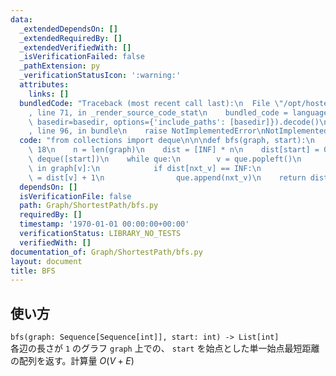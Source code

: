 ```yaml
---
data:
  _extendedDependsOn: []
  _extendedRequiredBy: []
  _extendedVerifiedWith: []
  _isVerificationFailed: false
  _pathExtension: py
  _verificationStatusIcon: ':warning:'
  attributes:
    links: []
  bundledCode: "Traceback (most recent call last):\n  File \"/opt/hostedtoolcache/Python/3.9.1/x64/lib/python3.9/site-packages/onlinejudge_verify/documentation/build.py\"\
    , line 71, in _render_source_code_stat\n    bundled_code = language.bundle(stat.path,\
    \ basedir=basedir, options={'include_paths': [basedir]}).decode()\n  File \"/opt/hostedtoolcache/Python/3.9.1/x64/lib/python3.9/site-packages/onlinejudge_verify/languages/python.py\"\
    , line 96, in bundle\n    raise NotImplementedError\nNotImplementedError\n"
  code: "from collections import deque\n\n\ndef bfs(graph, start):\n    INF = 10 **\
    \ 18\n    n = len(graph)\n    dist = [INF] * n\n    dist[start] = 0\n    que =\
    \ deque([start])\n    while que:\n        v = que.popleft()\n        for nxt_v\
    \ in graph[v]:\n            if dist[nxt_v] == INF:\n                dist[nxt_v]\
    \ = dist[v] + 1\n                que.append(nxt_v)\n    return dist\n"
  dependsOn: []
  isVerificationFile: false
  path: Graph/ShortestPath/bfs.py
  requiredBy: []
  timestamp: '1970-01-01 00:00:00+00:00'
  verificationStatus: LIBRARY_NO_TESTS
  verifiedWith: []
documentation_of: Graph/ShortestPath/bfs.py
layout: document
title: BFS
---
```

## 使い方
`bfs(graph: Sequence[Sequence[int]], start: int) -> List[int]`  
各辺の長さが `1` のグラフ `graph` 上での、 `start` を始点とした単一始点最短距離の配列を返す。計算量 $O(V + E)$
